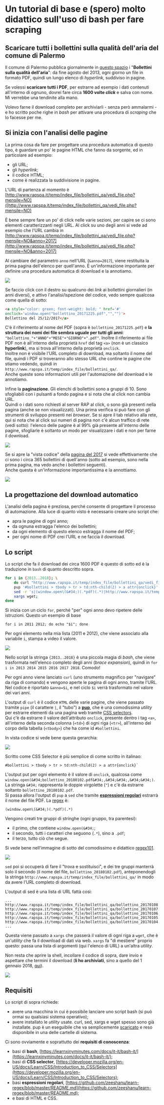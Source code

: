 # Un tutorial di base e (spero) molto didattico sull'uso di bash per fare scraping
## Scaricare tutti i bollettini sulla qualità dell'aria del comune di Palermo

Il comune di Palermo pubblica giornalmente in [questo spazio](http://www.rapspa.it/temp/index_file/bollettini_qa/vedi_file.php?mensile=NO&anno=2018) i "**Bollettini sulla qualità dell'aria**": da fine agosto del 2013, ogni giorno un file in formato PDF, quindi un lungo elenco di _hyperlink_, suddiviso in pagine.

Se volessi **scaricare tutti i PDF**, per estrarre ad esempio i dati contenuti all'interno di ognuno, dovrei fare circa **1600 volte _click_** e salva con nome. Mi verrebbe una tendinite alla mano.

Volevo farne il download completo per archiviarli - senza però ammalarmi - e ho scritto poche righe in _bash_ per attivare una procedura di _scraping_ che lo facesse per me.

## Si inizia con l'analisi delle pagine

La prima cosa da fare per progettare una procedura automatica di questo tipo, è guardare un po' le pagine HTML che fanno da sorgente, ed in particolare ad esempio:
- gli URL;
- gli _hyperlink_;
- il codice HTML;
- come è realizzata la suddivisione in pagine.

L'URL di partenza al momento è <br>[http://www.rapspa.it/temp/index_file/bollettini_qa/vedi_file.php?mensile=NO]([http://www.rapspa.it/temp/index_file/bollettini_qa/vedi_file.php?mensile=NO)

È bene sempre fare un po' di click nelle varie sezioni, per capire se ci sono elementi caratterizzanti negli URL. Al click su uno degli anni si vede ad esempio che l'URL cambia in <br>[http://www.rapspa.it/temp/index_file/bollettini_qa/vedi_file.php?mensile=NO&anno=2017](http://www.rapspa.it/temp/index_file/bollettini_qa/vedi_file.php?mensile=NO&anno=2017)

Al cambiare del parametro `anno` nell'URL (`&anno=2017`), viene restituita la prima pagina dell'elenco per quell'anno. È un'informazione importante per definire una procedura automatica di download e la annotiamo.

![](./images/rap_bollettini.png)

Se faccio click con il destro su qualcuno dei _link_ ai bollettini giornalieri (in anni diversi), e attivo l'analisi/ispezione del codice, vedo sempre qualcosa come quella di sotto:

```HTML
<a style="color: green; font-weight: bold; " href='#'  
onclick='window.open("bollettino_20171225.pdf","","")'>
Bollettino del 25/12/2017</a>
```
C'è il riferimento al nome del PDF (sopra è `bollettino_20171225.pdf`) e **la struttura dei nomi dei file sembra uguale per tutti gli anni**: `"bollettino_"+"ANNO"+"MESE"+"GIORNO"+".pdf"`. Inoltre il riferimento ai file PDF non è all'interno della proprietà `href` del tag `<a>` (non è un classico **hyperlink**), ma si trova all'interno della proprietà `onclick`.<br>Inoltre non è visibile l'URL completo di download, ma soltanto il nome del file, quindi i PDF si troveranno allo stesso URL che contine le pagine che stiamo vedendo, quindi in `http://www.rapspa.it/temp/index_file/bollettini_qa/`.<br>Anche queste sono informazioni utili per l'automazione del download e le annotiamo.

Infine la **paginazione**. Gli elenchi di bollettini sono a gruppi di 10. Sono sfogliabili con i pulsanti a fondo pagina e si nota che al click non cambia URL. <br>Quindi o i dati sono richiesti al server RAP al click, o sono già presenti nella pagina (anche se non visualizzati). Una prima verifica si può fare con gli strumenti di sviluppo presenti nei _browser_. Se si apre il tab relativo alla rete, qui si nota che al click sui numeri di pagina non c'è alcun traffico di rete (vedi sotto): l'elenco delle pagine è al 99% già presente all'interno delle pagine, sfogliarle è soltanto un modo per visualizzare i dati e non per farne il download.

![](./images/rapNetwork.gif)

Se si apre la "vista codice" della [pagina del 2017](http://www.rapspa.it/temp/index_file/bollettini_qa/vedi_file.php?mensile=NO&anno=2017) si vede effettivamente che ci sono i circa 365 bollettini di quell'anno (sotto ad esempio, sono nella prima pagina, ma vedo anche i bollettini seguenti). <br>Anche questa è un'informazione importantissima e la annottiamo.

![](./images/bollettini.png)

## La progettazione del download automatico

L'analisi della pagina è preziosa, perché consente di progettare il processo di automazione. Alla luce di quanto visto è necessario creare uno script che:
- apra le pagine di ogni anno;
- da ognuna estragga l'elenco dei bollettini;
- da ogni elemento di questo elenco estragga il nome del PDF;
- per ogni nome di PDF crei l'URL e ne faccia il download.

## Lo script

Lo script che fa il download dei circa 1600 PDF è questo di sotto ed è la traduzione in `bash` di quanto descritto sopra.

```bash
for i in {2013..2018}; \
    do curl "http://www.rapspa.it/temp/index_file/bollettini_qa/vedi_file.php?mensile=NO&anno=$i" | \
    pup '#bollettini > tbody > tr > td:nth-child(2) > a attr{onclick}' | \
    sed -r 's|(window.open\(&#34;)(.*pdf)(.*)|http://www.rapspa.it/temp/index_file/bollettini_qa/\2|g' | \
    xargs wget; 
done
```

Si inizia con un ciclo `for`, perché "per" ogni anno devo ripetere delle istruzioni. Questo un esempio di base

    for i in 2011 2012; do echo "$i"; done

Per ogni elemento nella mia lista (2011 e 2012), che viene associato alla variabile `i`, stampa a video il valore.

![](./images/shell.png)

Nello script la stringa `{2013..2018}` è una piccola magia di _bash_, che viene trasformata nell'elenco completo degli anni (_brace expansion_), quindi in `for i in 2013 2014 2015 2016 2017 2018`. Comodo!

Per ogni anno viene lanciato `curl` (uno strumento magnifico per "navigare" da riga di comando) e vengono aperte le pagina di ogni anno, tramite l'URL. Nel codice è riportato `&anno=$i`, e nel ciclo `$i` verrà trasformato nel valore dei vari anni.

L'output di `curl` è il codice `HTML` delle varie pagine, che viene passato tramite `pipe` (il carattere `|`, il "tubo") a [**pup**](https://github.com/EricChiang/pup), che è una comodissima _utility_ per estrarre elementi da una pagina web tramite [CSS selectors](https://developer.mozilla.org/en-US/docs/Learn/CSS/Introduction_to_CSS/Selectors). <br>Qui c'è da estrarre il valore dell'attributo `onclick`, presente dentro i tag `<a>`, all'interno della seconda colonna (`<td>`) di ogni riga (`<tr>`), all'interno del corpo della tabella (`<tbody>`) che ha come id `#bollettini`.

In vista codice si vede bene questa gerarchia:

![](./images/cssSelector.png)

Scritto come CSS Selector è più semplice di come scritto in italinao:

    #bollettini > tbody > tr > td:nth-child(2) > a attr{onclick}`

L'output put per ogni elemento è il valore di `onclick`, qualcosa come `window.open(&#34;bollettino_20180102.pdf&#34;,&#34;&#34;,&#34;&#34;)`. La stringa `&#34;` rappresenta le doppie virgolette (`"`) e c'è da estrarre soltanto `bollettino_20180102.pdf`.<br> Si passa allora l'output di `pup` a `sed` che tramite [**espressioni regolari**](https://github.com/zeeshanu/learn-regex/blob/master/README.md) estrarrà il nome del file PDF. La [regex](https://regex101.com/r/mg3sCJ/1) è:

    (window.open\(&#34;)(.*pdf)(.*)

Vengono creati tre gruppi di stringhe (ogni gruppo, tra parentesi):
- il primo, che contiene `window.open(&#34;`;
- il secondo, tutti i caratteri che seguono (`.*`), sino a `.pdf`;
- il terzo, tutto ciò che segue.

Si vede bene nell'immagine di sotto del comodissimo e didattico [regex101](https://regex101.com/r/mg3sCJ/1).

[![](./images/regex.png)](https://regex101.com/r/mg3sCJ/1)

`sed` poi si occuperà di fare il "trova e sostituisci", e dei tre gruppi manterrà solo il secondo (il nome del file, `bollettino_20180102.pdf`), anteponendogli la stringa `http://www.rapspa.it/temp/index_file/bollettini_qa/` in modo da avere l'URL completo di download.

L'output di sed è una lista di URL fattà così:
```
...
http://www.rapspa.it/temp/index_file/bollettini_qa/bollettino_20170108.pdf
http://www.rapspa.it/temp/index_file/bollettini_qa/bollettino_20170107.pdf
http://www.rapspa.it/temp/index_file/bollettini_qa/bollettino_20170106.pdf
http://www.rapspa.it/temp/index_file/bollettini_qa/bollettino_20170105.pdf
http://www.rapspa.it/temp/index_file/bollettini_qa/bollettino_20170104.pdf
...
```
Questa viene passato a `xargs` che passerà il valore di ogni riga a `wget`, che è un'_utility_ che fa il download di dati via web. `xargs` fa "di mestiere" proprio questo: passa una lista di argomenti (qui l'elenco di URL) a un'altra _utility_.

Non resta che aprire la shell, incollare il codice di sopra, dare invio e aspettare che termini il download (**li ho archiviati**, sino a quello del 1 gennaio 2018, [qui](https://github.com/aborruso/bollettiniRAPqualitaAriaPalermo/tree/master/bollettini)).

![](./images/dowloadPDF.gif)

## Requisiti

Lo script di sopra richiede:

- avere una macchina in cui è possibile lanciare uno script bash (si può ormai su qualsiasi sistema operativo);
- avere installato le _utility_ usate. curl, sed, xargs e wget spesso sono già installate. pup è un eseguibile che va semplicemente [scaricato](https://github.com/EricChiang/pup/releases/tag/v0.4.0) e reso disponibile in una delle cartelle di sistema.

Ci sono ovviamente e soprattutto dei **requisiti di conoscenza**:

- basi di **bash**, [https://learnxinyminutes.com/docs/it-it/bash-it/](https://learnxinyminutes.com/docs/it-it/bash-it/);
- basi di **CSS selector**, [https://developer.mozilla.org/en-US/docs/Learn/CSS/Introduction_to_CSS/Selectors](https://developer.mozilla.org/en-US/docs/Learn/CSS/Introduction_to_CSS/Selectors);
- basi **espressioni regolari**, [https://github.com/zeeshanu/learn-regex/blob/master/README.md](https://github.com/zeeshanu/learn-regex/blob/master/README.md);
- e basi di HTML e CSS.
